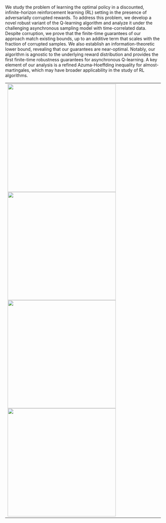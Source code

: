 We study the problem of learning the optimal policy in a discounted, infinite-horizon reinforcement learning (RL) setting in the presence of adversarially corrupted rewards. To address this problem, we develop a novel robust variant of the Q-learning algorithm and analyze it under the challenging asynchronous sampling model with time-correlated data. Despite corruption, we prove that the finite-time guarantees of our approach match existing bounds, up to an additive term that scales with the fraction of corrupted samples. We also establish an information-theoretic lower bound, revealing that our guarantees are near-optimal. Notably, our algorithm is agnostic to the underlying reward distribution and provides the first finite-time robustness guarantees for asynchronous Q-learning. A key element of our analysis is a refined Azuma-Hoeffding inequality for almost-martingales, which may have broader applicability in the study of RL algorithms.
<table>
<tr>
  <td>
    <img src="https://github.com/sreejeetm1729/Robust-Asynchronous-Q-Learning-with-Markovian-Data/blob/main/Figures%20and%20Tables/arxiv_10.png" style="width:350px">
    <img src="https://github.com/sreejeetm1729/Robust-Asynchronous-Q-Learning-with-Markovian-Data/blob/main/Figures%20and%20Tables/arxiv_3.png" style="width:350px">
    <img src="https://github.com/sreejeetm1729/Robust-Asynchronous-Q-Learning-with-Markovian-Data/blob/main/Figures%20and%20Tables/arxiv_12.png" style="width:350px">
    <img src="https://github.com/sreejeetm1729/Robust-Asynchronous-Q-Learning-with-Markovian-Data/blob/main/Figures%20and%20Tables/arxiv_13.png" style="width:350px">
  </td>
</tr>
